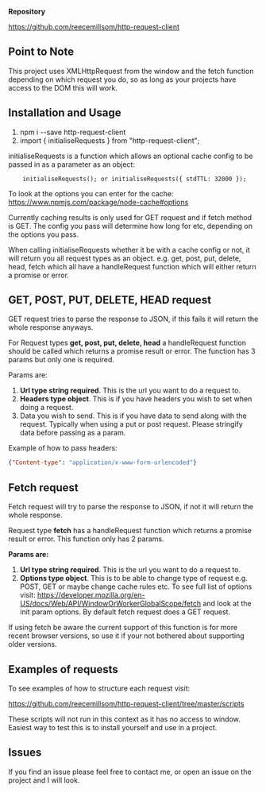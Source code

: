 **Repository**

<https://github.com/reecemillsom/http-request-client>

## Point to Note

This project uses XMLHttpRequest from the window and the fetch function depending on which request you do, so as long as your projects have access to the DOM this will work.

## Installation and Usage

1. npm i --save http-request-client
2. import { initialiseRequests } from "http-request-client";

initialiseRequests is a function which allows an optional cache config to be passed in as a parameter as an object:

```
    initialiseRequests(); or initialiseRequests({ stdTTL: 32000 });
```

To look at the options you can enter for the cache: <https://www.npmjs.com/package/node-cache#options>

Currently caching results is only used for GET request and if fetch method is GET. The config you pass will determine how long for etc, depending on the options you pass.

When calling initialiseRequests whether it be with a cache config or not, it will return you all request types as an object. e.g. get, post, put, delete, head, fetch which all have a handleRequest function which will either return a promise or error.

## GET, POST, PUT, DELETE, HEAD request

GET request tries to parse the response to JSON, if this fails it will return the whole response anyways.

For Request types **get, post, put, delete, head** a handleRequest function should be called which returns a promise result or error. The function has 3 params but only one is required.

Params are:

1. **Url type string required**. This is the url you want to do a request to.
2. **Headers type object**. This is if you have headers you wish to set when doing a request.
3. Data you wish to send. This is if you have data to send along with the request. Typically when using a put or post request. Please stringify data before passing as a param.

Example of how to pass headers:

```json
{"Content-type": "application/x-www-form-urlencoded"}
```

## Fetch request

Fetch request will try to parse the response to JSON, if not it will return the whole response.

Request type **fetch** has a handleRequest function which returns a promise result or error. This function only has 2 params.

**Params are:**

1. **Url type string required**. This is the url you want to do a request to.
2. **Options type object**. This is to be able to change type of request e.g. POST, GET or maybe change cache rules etc. To see full list of options visit: <https://developer.mozilla.org/en-US/docs/Web/API/WindowOrWorkerGlobalScope/fetch> and look at the init param options. By default fetch request does a GET request.

If using fetch be aware the current support of this function is for more recent browser versions, so use it if your not bothered about supporting older versions.

## Examples of requests

To see examples of how to structure each request visit:

<https://github.com/reecemillsom/http-request-client/tree/master/scripts>

These scripts will not run in this context as it has no access to window. Easiest way to test this is to install yourself and use in a project.

## Issues

If you find an issue please feel free to contact me, or open an issue on the project and I will look.

